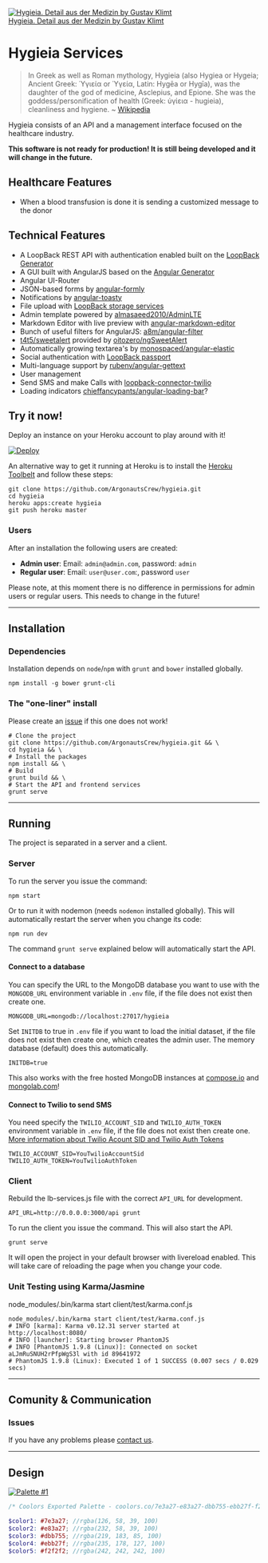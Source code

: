 [![Hygieia. Detail aus der Medizin by Gustav Klimt](http://www.austria.info/media/17083/thumbnails/klimt-und-die-ringstrasse--belvedere--.jpg.3023126.jpg)</br>Hygieia. Detail aus der Medizin by Gustav Klimt](https://www.kunstkopie.nl/a/gustav-klimt/hygieia-detail-aus-der-me.html)

Hygieia Services
================

> In Greek as well as Roman mythology, Hygieia (also Hygiea or Hygeia;
> Ancient Greek: Ὑγιεία or Ὑγεία, Latin: Hygēa or Hygīa),
> was the daughter of the god of medicine, Asclepius, and Epione. 
> She was the goddess/personification of health (Greek: ὑγίεια - hugieia),
> cleanliness and hygiene. ~ [Wikipedia](https://en.wikipedia.org/wiki/Hygieia)

Hygieia consists of an API and a management interface focused on the healthcare industry.

**This software is not ready for production! It is still being developed and it will change in the future.**


Healthcare Features
-------------------

- When a blood transfusion is done it is sending a customized message to the donor


Technical Features
------------------

- A LoopBack REST API with authentication enabled built on the [LoopBack Generator](https://www.npmjs.org/package/generator-loopback)
- A GUI built with AngularJS based on the [Angular Generator](https://github.com/yeoman/generator-angular)
- Angular UI-Router
- JSON-based forms by [angular-formly](https://formly-js.github.io/angular-formly/)
- Notifications by [angular-toasty](https://github.com/Salakar/angular-toasty)
- File upload with [LoopBack storage services](https://github.com/strongloop/loopback-component-storage/)
- Admin template powered by [almasaeed2010/AdminLTE](https://github.com/almasaeed2010/AdminLTE)
- Markdown Editor with live preview with [angular-markdown-editor](https://github.com/JimLiu/angular-markdown-editor)
- Bunch of useful filters for AngularJS: [a8m/angular-filter](https://github.com/a8m/angular-filter)
- [t4t5/sweetalert](https://github.com/t4t5/sweetalert) provided by [oitozero/ngSweetAlert](https://github.com/oitozero/ngSweetAlert)
- Automatically growing textarea's by [monospaced/angular-elastic](https://github.com/monospaced/angular-elastic)
- Social authentication with [LoopBack passport](https://github.com/strongloop/loopback-component-passport/)
- Multi-language support by [rubenv/angular-gettext](https://github.com/rubenv/angular-gettext)
- User management
- Send SMS and make Calls with [loopback-connector-twilio](https://github.com/dashby3000/loopback-connector-twilio)
- Loading indicators [chieffancypants/angular-loading-bar](https://github.com/chieffancypants/angular-loading-bar)?


Try it now!
-----------

Deploy an instance on your Heroku account to play around with it!

[![Deploy](https://www.herokucdn.com/deploy/button.png)](https://heroku.com/deploy)

An alternative way to get it running at Heroku is to install the [Heroku Toolbelt](https://toolbelt.heroku.com) and follow these steps:

```
git clone https://github.com/ArgonautsCrew/hygieia.git
cd hygieia
heroku apps:create hygieia
git push heroku master
```

### Users

After an installation the following users are created:

- **Admin user**: Email: ```admin@admin.com```, password: ```admin```
- **Regular user**: Email: ```user@user.com```:, password ```user```

Please note, at this moment there is no difference in permissions for admin
users or regular users. This needs to change in the future!
________________________________________________________________________________

Installation
------------

### Dependencies

Installation depends on `node`/`npm` with `grunt` and `bower` installed globally.

```shell
npm install -g bower grunt-cli
```

### The "one-liner" install

Please create an [issue](https://github.com/ArgonautsCrew/hygieia/issues/new)
if this one does not work!

```shell
# Clone the project
git clone https://github.com/ArgonautsCrew/hygieia.git && \
cd hygieia && \
# Install the packages
npm install && \
# Build
grunt build && \
# Start the API and frontend services
grunt serve
```
________________________________________________________________________________

Running
-------

The project is separated in a server and a client.

### Server

To run the server you issue the command:

```shell
npm start
```

Or to run it with nodemon (needs `nodemon` installed globally). This will
automatically restart the server when you change its code:

```shell
npm run dev
```

The command `grunt serve` explained below will automatically start the API.


#### Connect to a database

You can specify the URL to the MongoDB database you want to use with the
`MONGODB_URL` environment variable in `.env` file, if the file does not exist
then create one.

```
MONGODB_URL=mongodb://localhost:27017/hygieia
```

Set `INITDB` to true in `.env` file if you want to load the initial dataset,
if the file does not exist then create one, which creates the admin user.
The memory database (default) does this automatically.

```
INITDB=true
```

This also works with the free hosted MongoDB instances at [compose.io](https://www.compose.io)
and [mongolab.com](https://mongolab.com)!


#### Connect to Twilio to send SMS

You need specify the `TWILIO_ACCOUNT_SID` and `TWILIO_AUTH_TOKEN` environment
variable in `.env` file, if the file does not exist then create one.
[More information about Twilio Acount SID and Twilio Auth Tokens](https://www.twilio.com/help/faq/twilio-basics/what-is-the-auth-token-and-how-can-i-change-it)

```
TWILIO_ACCOUNT_SID=YouTwilioAccountSid
TWILIO_AUTH_TOKEN=YouTwilioAuthToken
```

### Client

Rebuild the lb-services.js file with the correct `API_URL` for development.

    API_URL=http://0.0.0.0:3000/api grunt

To run the client you issue the command. This will also start the API.

```shell
grunt serve
```

It will open the project in your default browser with livereload enabled.
This will take care of reloading the page when you change your code.

### Unit Testing using Karma/Jasmine

node_modules/.bin/karma start client/test/karma.conf.js

```shell
node_modules/.bin/karma start client/test/karma.conf.js
# INFO [karma]: Karma v0.12.31 server started at http://localhost:8080/
# INFO [launcher]: Starting browser PhantomJS
# INFO [PhantomJS 1.9.8 (Linux)]: Connected on socket aLJmRuSNUH2rPfpWgS3l with id 89641972
# PhantomJS 1.9.8 (Linux): Executed 1 of 1 SUCCESS (0.007 secs / 0.029 secs)
```
________________________________________________________________________________

Comunity & Communication
------------------------

### Issues
If you have any problems please [contact us](https://github.com/ArgonautsCrew/hygieia/issues/new).
________________________________________________________________________________

Design
------

[![Palette #1](https://i.imgur.com/Wa4BoSM.png?2)](https://coolors.co/app/7e3a27-e83a27-dbb755-ebb27f-f2f2f2)

```scss
/* Coolors Exported Palette - coolors.co/7e3a27-e83a27-dbb755-ebb27f-f2f2f2 */

$color1: #7e3a27; //rgba(126, 58, 39, 100)
$color2: #e83a27; //rgba(232, 58, 39, 100)
$color3: #dbb755; //rgba(219, 183, 85, 100)
$color4: #ebb27f; //rgba(235, 178, 127, 100)
$color5: #f2f2f2; //rgba(242, 242, 242, 100)
```
